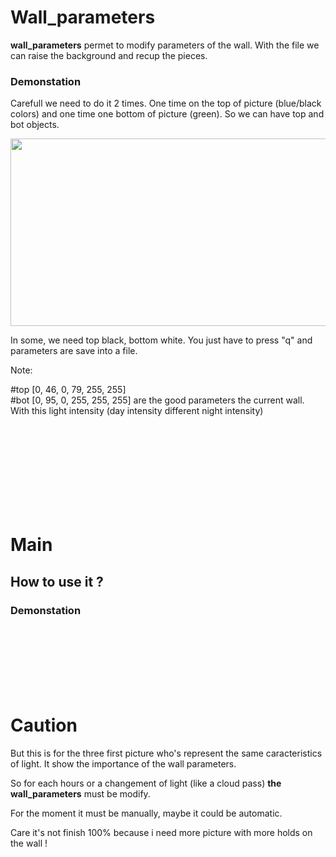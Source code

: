 

<h1>Wall_parameters</h1>

<strong>wall_parameters</strong> permet to modify parameters of the wall. With the file we can raise the background and recup the pieces.


<h3>Demonstation</h3>

Carefull we need to do it 2 times. One time on the top of picture (blue/black colors) and one time one bottom of picture (green). So we can have top and bot objects.

<p align="center">
  <img width="600" height="300" src="https://user-images.githubusercontent.com/54853371/68077152-05d5f680-fdbf-11e9-8914-08c3172cd91f.png">
  
</p>


In some, we need top black, bottom white. You just have to press "q" and parameters are save into a file.


Note: 

#top [0, 46, 0, 79, 255, 255] <br>
#bot [0, 95, 0, 255, 255, 255] are the good parameters the current wall. With this light intensity (day intensity different night intensity)

<br><br><br><br><br><br><br><br>

<h1>Main</h1>

<h2>How to use it ?</h2>


<h3>Demonstation</h3>








<br><br><br><br><br><br>

<h1 id="Caution">Caution</h1>

But this is for the three first picture who's represent the same caracteristics of light. It show the importance of the wall parameters.

So for each hours or a changement of light (like a cloud pass) <strong>the wall_parameters</strong> must be modify.

For the moment it must be manually, maybe it could be automatic.

Care it's not finish 100% because i need more picture with more holds on the wall !
